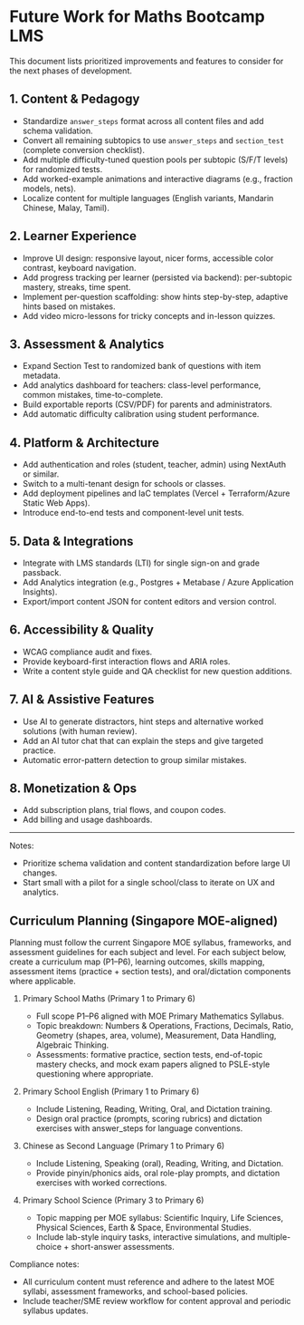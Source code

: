 # Future Work for Maths Bootcamp LMS

This document lists prioritized improvements and features to consider for the next phases of development.

## 1. Content & Pedagogy

- Standardize `answer_steps` format across all content files and add schema validation.
- Convert all remaining subtopics to use `answer_steps` and `section_test` (complete conversion checklist).
- Add multiple difficulty-tuned question pools per subtopic (S/F/T levels) for randomized tests.
- Add worked-example animations and interactive diagrams (e.g., fraction models, nets).
- Localize content for multiple languages (English variants, Mandarin Chinese, Malay, Tamil).

## 2. Learner Experience

- Improve UI design: responsive layout, nicer forms, accessible color contrast, keyboard navigation.
- Add progress tracking per learner (persisted via backend): per-subtopic mastery, streaks, time spent.
- Implement per-question scaffolding: show hints step-by-step, adaptive hints based on mistakes.
- Add video micro-lessons for tricky concepts and in-lesson quizzes.

## 3. Assessment & Analytics

- Expand Section Test to randomized bank of questions with item metadata.
- Add analytics dashboard for teachers: class-level performance, common mistakes, time-to-complete.
- Build exportable reports (CSV/PDF) for parents and administrators.
- Add automatic difficulty calibration using student performance.

## 4. Platform & Architecture

- Add authentication and roles (student, teacher, admin) using NextAuth or similar.
- Switch to a multi-tenant design for schools or classes.
- Add deployment pipelines and IaC templates (Vercel + Terraform/Azure Static Web Apps).
- Introduce end-to-end tests and component-level unit tests.

## 5. Data & Integrations

- Integrate with LMS standards (LTI) for single sign-on and grade passback.
- Add Analytics integration (e.g., Postgres + Metabase / Azure Application Insights).
- Export/import content JSON for content editors and version control.

## 6. Accessibility & Quality

- WCAG compliance audit and fixes.
- Provide keyboard-first interaction flows and ARIA roles.
- Write a content style guide and QA checklist for new question additions.

## 7. AI & Assistive Features

- Use AI to generate distractors, hint steps and alternative worked solutions (with human review).
- Add an AI tutor chat that can explain the steps and give targeted practice.
- Automatic error-pattern detection to group similar mistakes.

## 8. Monetization & Ops

- Add subscription plans, trial flows, and coupon codes.
- Add billing and usage dashboards.

---

Notes:

- Prioritize schema validation and content standardization before large UI changes.
- Start small with a pilot for a single school/class to iterate on UX and analytics.

## Curriculum Planning (Singapore MOE-aligned)

Planning must follow the current Singapore MOE syllabus, frameworks, and assessment guidelines for each subject and level. For each subject below, create a curriculum map (P1–P6), learning outcomes, skills mapping, assessment items (practice + section tests), and oral/dictation components where applicable.


1. Primary School Maths (Primary 1 to Primary 6)

	- Full scope P1–P6 aligned with MOE Primary Mathematics Syllabus.
	- Topic breakdown: Numbers & Operations, Fractions, Decimals, Ratio, Geometry (shapes, area, volume), Measurement, Data Handling, Algebraic Thinking.
	- Assessments: formative practice, section tests, end-of-topic mastery checks, and mock exam papers aligned to PSLE-style questioning where appropriate.

2. Primary School English (Primary 1 to Primary 6)

	- Include Listening, Reading, Writing, Oral, and Dictation training.
	- Design oral practice (prompts, scoring rubrics) and dictation exercises with answer_steps for language conventions.

3. Chinese as Second Language (Primary 1 to Primary 6)

	- Include Listening, Speaking (oral), Reading, Writing, and Dictation.
	- Provide pinyin/phonics aids, oral role-play prompts, and dictation exercises with worked corrections.

4. Primary School Science (Primary 3 to Primary 6)

	- Topic mapping per MOE syllabus: Scientific Inquiry, Life Sciences, Physical Sciences, Earth & Space, Environmental Studies.
	- Include lab-style inquiry tasks, interactive simulations, and multiple-choice + short-answer assessments.

Compliance notes:

- All curriculum content must reference and adhere to the latest MOE syllabi, assessment frameworks, and school-based policies.
- Include teacher/SME review workflow for content approval and periodic syllabus updates.


